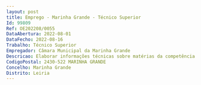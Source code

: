 ```yaml
--- 
layout: post
title: Emprego - Marinha Grande - Técnico Superior
Id: 99809
Ref: OE202208/0055
DataAbertura: 2022-08-01
DataFecho: 2022-08-16
Trabalho: Técnico Superior
Empregador: Câmara Municipal da Marinha Grande
Descricao: Elaborar informações técnicas sobre matérias da competência da U.O.  verificar o estado de conservação das redes de abastecimento de água e de águas residuais domésticas  assegurar a operacionalidade, manutenção e desenvolvimento do sistema de telegestão da rede de abastecimento de água do concelho  elaborar cumprir os Planos de Controlo da Qualidade da Água para consumo humano  elaborar propostas de medidas e ações de sensibilização junto da comunidade em geral a desenvolver nos diferentes domínios, nomeadamente poupança de água  atualizar a Base de Dados do INSAAR – Inventário Nacional dos Sistemas de Abastecimento de Água e Águas Residuais, na vertente Física e de Funcionamento.
CodigoPostal: 2430-522 MARINHA GRANDE
Concelho: Marinha Grande
Distrito: Leiria
--- 
```

